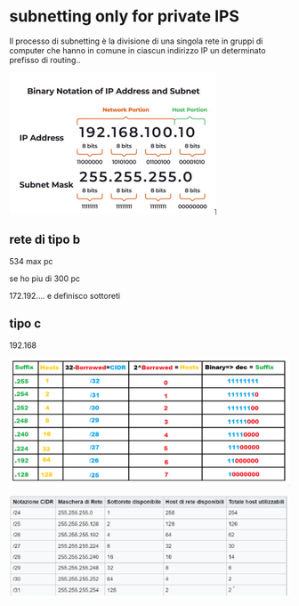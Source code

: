# subnetting only for private IPS

Il processo di subnetting è la divisione di una singola rete in gruppi di
computer che hanno in comune in ciascun indirizzo IP un determinato prefisso di
routing..

![](img/2023-12-04-14-11-26.png)

## rete di tipo b

534 max pc

se ho piu di 300 pc

172.192.... e definisco sottoreti

## tipo c

192.168

![](img/2023-12-04-14-18-46.png)

![](img/2023-12-04-14-30-37.png)

